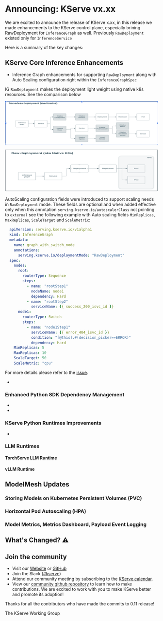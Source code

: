 # Announcing: KServe vx.xx

We are excited to announce the release of KServe x.xx, in this release we made enhancements to the KServe control plane, especially brining RawDeployment for `InferenceGraph` as well.  Previously `RawDeployment` existed only for `InferenceService` 

Here is a summary of the key changes:

## KServe Core Inference Enhancements

- Inference Graph enhancements for supporting `RawDeployment` along with Auto Scaling configuration right within the `InferenceGraphSpec` 

IG `RawDeployment` makes the deployment light weight using native k8s resources. See the comparison below

![Inference graph Knative based deployment](../../images/2024-xx-xx-Kserve-x-xx-release/ig_knative_deployment.png)

![Inference graph raw deployment](../../images/2024-xx-xx-Kserve-x-xx-release/ig_raw_deployment.png)

AutoScaling configuration fields were introduced to support scaling needs in 
`RawDeployment` mode.  These fields are optional and when added effective only when this annotation `serving.kserve.io/autoscalerClass` not pointing to `external`
 see the following example with Auto scaling fields `MinReplicas`, `MaxReplicas`, `ScaleTarget` and `ScaleMetric`:
  
  ```yaml
    apiVersion: serving.kserve.io/v1alpha1
    kind: InferenceGraph
    metadata:
      name: graph_with_switch_node
      annotations:
        serving.kserve.io/deploymentMode: "RawDeployment"
    spec:
      nodes:
        root:
          routerType: Sequence
          steps:
            - name: "rootStep1"
              nodeName: node1
              dependency: Hard
            - name: "rootStep2"
              serviceName: {{ success_200_isvc_id }}
        node1:
          routerType: Switch
          steps:
            - name: "node1Step1"
              serviceName: {{ error_404_isvc_id }}
              condition: "[@this].#(decision_picker==ERROR)"
              dependency: Hard
      MinReplicas: 5
      MaxReplicas: 10
      ScaleTarget: 50
      ScaleMetric: "cpu"
  ```
  For more details please refer to the [issue](https://github.com/kserve/kserve/issues/2454).

- 

### Enhanced Python SDK Dependency Management

- 
- 

### KServe Python Runtimes Improvements
- 

### LLM Runtimes

#### TorchServe LLM Runtime

#### vLLM Runtime

## ModelMesh Updates

### Storing Models on Kubernetes Persistent Volumes (PVC)

### Horizontal Pod Autoscaling (HPA)

### Model Metrics, Metrics Dashboard, Payload Event Logging

## What's Changed? :warning:

## Join the community

- Visit our [Website](https://kserve.github.io/website/) or [GitHub](https://github.com/kserve)
- Join the Slack ([#kserve](https://kubeflow.slack.com/?redir=%2Farchives%2FCH6E58LNP))
- Attend our community meeting by subscribing to the [KServe calendar](https://wiki.lfaidata.foundation/display/kserve/calendars).
- View our [community github repository](https://github.com/kserve/community) to learn how to make contributions. We are excited to work with you to make KServe better and promote its adoption!


Thanks for all the contributors who have made the commits to 0.11 release!

The KServe Working Group
